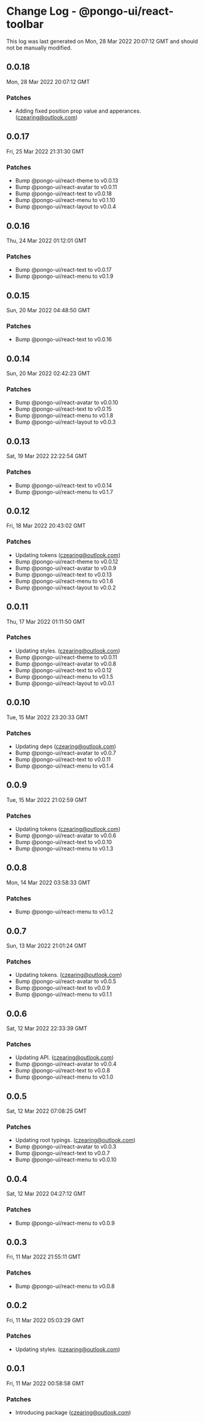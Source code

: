 # Change Log - @pongo-ui/react-toolbar

This log was last generated on Mon, 28 Mar 2022 20:07:12 GMT and should not be manually modified.

<!-- Start content -->

## 0.0.18

Mon, 28 Mar 2022 20:07:12 GMT

### Patches

- Adding fixed position prop value and apperances. (czearing@outlook.com)

## 0.0.17

Fri, 25 Mar 2022 21:31:30 GMT

### Patches

- Bump @pongo-ui/react-theme to v0.0.13
- Bump @pongo-ui/react-avatar to v0.0.11
- Bump @pongo-ui/react-text to v0.0.18
- Bump @pongo-ui/react-menu to v0.1.10
- Bump @pongo-ui/react-layout to v0.0.4

## 0.0.16

Thu, 24 Mar 2022 01:12:01 GMT

### Patches

- Bump @pongo-ui/react-text to v0.0.17
- Bump @pongo-ui/react-menu to v0.1.9

## 0.0.15

Sun, 20 Mar 2022 04:48:50 GMT

### Patches

- Bump @pongo-ui/react-text to v0.0.16

## 0.0.14

Sun, 20 Mar 2022 02:42:23 GMT

### Patches

- Bump @pongo-ui/react-avatar to v0.0.10
- Bump @pongo-ui/react-text to v0.0.15
- Bump @pongo-ui/react-menu to v0.1.8
- Bump @pongo-ui/react-layout to v0.0.3

## 0.0.13

Sat, 19 Mar 2022 22:22:54 GMT

### Patches

- Bump @pongo-ui/react-text to v0.0.14
- Bump @pongo-ui/react-menu to v0.1.7

## 0.0.12

Fri, 18 Mar 2022 20:43:02 GMT

### Patches

- Updating tokens (czearing@outlook.com)
- Bump @pongo-ui/react-theme to v0.0.12
- Bump @pongo-ui/react-avatar to v0.0.9
- Bump @pongo-ui/react-text to v0.0.13
- Bump @pongo-ui/react-menu to v0.1.6
- Bump @pongo-ui/react-layout to v0.0.2

## 0.0.11

Thu, 17 Mar 2022 01:11:50 GMT

### Patches

- Updating styles. (czearing@outlook.com)
- Bump @pongo-ui/react-theme to v0.0.11
- Bump @pongo-ui/react-avatar to v0.0.8
- Bump @pongo-ui/react-text to v0.0.12
- Bump @pongo-ui/react-menu to v0.1.5
- Bump @pongo-ui/react-layout to v0.0.1

## 0.0.10

Tue, 15 Mar 2022 23:20:33 GMT

### Patches

- Updating deps (czearing@outlook.com)
- Bump @pongo-ui/react-avatar to v0.0.7
- Bump @pongo-ui/react-text to v0.0.11
- Bump @pongo-ui/react-menu to v0.1.4

## 0.0.9

Tue, 15 Mar 2022 21:02:59 GMT

### Patches

- Updating tokens (czearing@outlook.com)
- Bump @pongo-ui/react-avatar to v0.0.6
- Bump @pongo-ui/react-text to v0.0.10
- Bump @pongo-ui/react-menu to v0.1.3

## 0.0.8

Mon, 14 Mar 2022 03:58:33 GMT

### Patches

- Bump @pongo-ui/react-menu to v0.1.2

## 0.0.7

Sun, 13 Mar 2022 21:01:24 GMT

### Patches

- Updating tokens. (czearing@outlook.com)
- Bump @pongo-ui/react-avatar to v0.0.5
- Bump @pongo-ui/react-text to v0.0.9
- Bump @pongo-ui/react-menu to v0.1.1

## 0.0.6

Sat, 12 Mar 2022 22:33:39 GMT

### Patches

- Updating API. (czearing@outlook.com)
- Bump @pongo-ui/react-avatar to v0.0.4
- Bump @pongo-ui/react-text to v0.0.8
- Bump @pongo-ui/react-menu to v0.1.0

## 0.0.5

Sat, 12 Mar 2022 07:08:25 GMT

### Patches

- Updating root typings. (czearing@outlook.com)
- Bump @pongo-ui/react-avatar to v0.0.3
- Bump @pongo-ui/react-text to v0.0.7
- Bump @pongo-ui/react-menu to v0.0.10

## 0.0.4

Sat, 12 Mar 2022 04:27:12 GMT

### Patches

- Bump @pongo-ui/react-menu to v0.0.9

## 0.0.3

Fri, 11 Mar 2022 21:55:11 GMT

### Patches

- Bump @pongo-ui/react-menu to v0.0.8

## 0.0.2

Fri, 11 Mar 2022 05:03:29 GMT

### Patches

- Updating styles. (czearing@outlook.com)

## 0.0.1

Fri, 11 Mar 2022 00:58:58 GMT

### Patches

- Introducing package (czearing@outlook.com)
